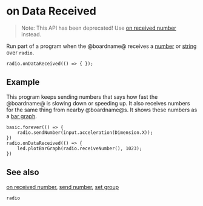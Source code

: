 # on Data Received

> Note: This API has been deprecated! Use [on received number](/reference/radio/on-received-number) instead.

Run part of a program when the @boardname@ receives a
[number](/types/number) or [string](/types/string) over ``radio``.


```sig
radio.onDataReceived(() => { });
```

## Example

This program keeps sending numbers that says how fast the @boardname@ is
slowing down or speeding up.  It also receives numbers for the same
thing from nearby @boardname@s. It shows these numbers as a
[bar graph](/reference/led/plot-bar-graph).

```blocks
basic.forever(() => {
    radio.sendNumber(input.acceleration(Dimension.X));
})
radio.onDataReceived(() => {
    led.plotBarGraph(radio.receiveNumber(), 1023);
})
```

## See also

[on received number](/reference/radio/on-received-number),
[send number](/reference/radio/send-number), [set group](/reference/radio/set-group)

```package
radio
```